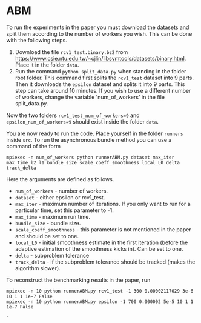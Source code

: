 # ABM
To run the experiments in the paper you must download the datasets and split them according to the number of workers you wish.
This can be done with the following steps.

1. Download the file `rcv1_test.binary.bz2` from https://www.csie.ntu.edu.tw/~cjlin/libsvmtools/datasets/binary.html. Place it in the folder `data`.
2. Run the command `python split_data.py` when standing in the folder root folder. This command first splits the `rcv1_test` dataset into 9 parts. Then it downloads the `epsilon` dataset and splits it into 9 parts. This step can take around 10 minutes. If you wish to use a different number of workers, change the variable 'num_of_workers' in the file split_data.py.

Now the two folders `rcv1_test_num_of_workers=9` and `epsilon_num_of_workers=9` should exist inside the folder `data`.

You are now ready to run the code. Place yourself in the folder `runners` inside `src`. To run the asynchronous bundle method you can use a command of the form 

`mpiexec -n num_of_workers python runnerABM.py dataset max_iter max_time l2 l1 bundle_size scale_coeff_smoothness local_L0 delta track_delta`

Here the arguments are defined as follows.
* `num_of_workers` - number of workers.
* `dataset` - either epsilon or rcv1_test.
* `max_iter` - maximum number of iterations. If you only want to run for a particular time, set this parameter to -1.
* `max_time` - maximum run time.
* `bundle_size` - bundle size.
* `scale_coeff_smoothness` - this parameter is not mentioned in the paper and should be set to one.
* `local_L0` - initial smoothness estimate in the first iteration (before the adaptive estimation of the smoothness kicks in). Can be set to one. 
* `delta` - subproblem tolerance
* `track_delta` - if the subproblem tolerance should be tracked (makes the algorithm slower).

To reconstruct the benchmarking results in the paper, run 

`mpiexec -n 10 python runnerABM.py rcv1_test -1 300 0.00002117029 3e-6 10 1 1 1e-7 False`                                    
`mpiexec -n 10 python runnerABM.py epsilon -1 700 0.000002 5e-5 10 1 1 1e-7 False`




`
